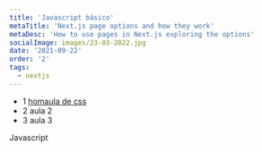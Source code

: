 ```yaml
---
title: 'Javascript básico'
metaTitle: 'Next.js page options and how they work'
metaDesc: 'How to use pages in Next.js exploring the options'
socialImage: images/23-03-2022.jpg
date: '2021-09-22'
order: '2'
tags:
  - nextjs
---
```

- 1 [homaula de css](/css-basico/aula-1)
- 2 aula 2
- 3 aula 3  

Javascript